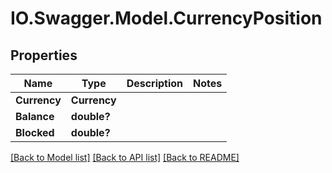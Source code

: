 # IO.Swagger.Model.CurrencyPosition
## Properties

Name | Type | Description | Notes
------------ | ------------- | ------------- | -------------
**Currency** | **Currency** |  | 
**Balance** | **double?** |  | 
**Blocked** | **double?** |  | 

[[Back to Model list]](../README.md#documentation-for-models) [[Back to API list]](../README.md#documentation-for-api-endpoints) [[Back to README]](../README.md)

